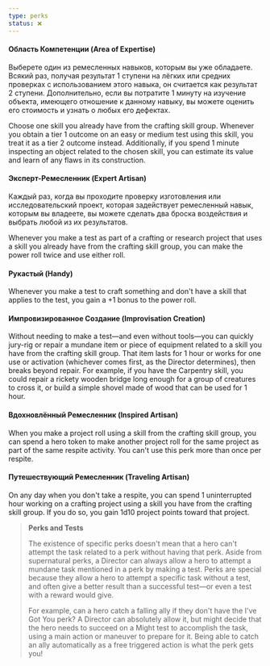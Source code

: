 ```yaml
---
type: perks
status: ❌
---
```

#### Область Компетенции (Area of Expertise)

Выберете один из ремесленных навыков, которым вы уже обладаете. Всякий раз, получая результат 1 ступени на лёгких или средних проверках с использованием этого навыка, он считается как результат 2 ступени. Дополнительно, если вы потратите 1 минуту на изучение объекта, имеющего отношение к данному навыку, вы можете оценить его стоимость и узнать о любых его дефектах.

Choose one skill you already have from the crafting skill group. Whenever you obtain a tier 1 outcome on an easy or medium test using this skill, you treat it as a tier 2 outcome instead. Additionally, if you spend 1 minute inspecting an object related to the chosen skill, you can estimate its value and learn of any flaws in its construction.


#### Эксперт-Ремесленник (Expert Artisan)

Каждый раз, когда вы проходите проверку изготовления или исследовательский проект, которая задействует ремесленный навык, которым вы владеете, вы можете сделать два броска воздействия и выбрать любой из их результатов.

Whenever you make a test as part of a crafting or research project that uses a skill you already have from the crafting skill group, you can make the power roll twice and use either roll.


#### Рукастый (Handy)

Whenever you make a test to craft something and don't have a skill that applies to the test, you gain a +1 bonus to the power roll.


#### Импровизированное Создание (Improvisation Creation)

Without needing to make a test—and even without tools—you can quickly jury-rig or repair a mundane item or piece of equipment related to a skill you have from the crafting skill group. That item lasts for 1 hour or works for one use or activation (whichever comes first, as the Director determines), then breaks beyond repair. For example, if you have the Carpentry skill, you could repair a rickety wooden bridge long enough for a group of creatures to cross it, or build a simple shovel made of wood that can be used for 1 hour.


#### Вдохновлённый Ремесленник (Inspired Artisan)

When you make a project roll using a skill from the crafting skill group, you can spend a hero token to make another project roll for the same project as part of the same respite activity. You can't use this perk more than once per respite.


#### Путешествующий Ремесленник (Traveling Artisan)

On any day when you don't take a respite, you can spend 1 uninterrupted hour working on a crafting project using a skill you have from the crafting skill group. If you do so, you gain 1d10 project points toward that project.

<!-- -->
> **Perks and Tests**
>
> The existence of specific perks doesn't mean that a hero can't attempt the task related to a perk without having that perk. Aside from supernatural perks, a Director can always allow a hero to attempt a mundane task mentioned in a perk by making a test. Perks are special because they allow a hero to attempt a specific task without a test, and often give a better result than a successful test—or even a test with a reward would give.
>
> For example, can a hero catch a falling ally if they don't have the I've Got You perk? A Director can absolutely allow it, but might decide that the hero needs to succeed on a Might test to accomplish the task, using a main action or maneuver to prepare for it. Being able to catch an ally automatically as a free triggered action is what the perk gets you!



